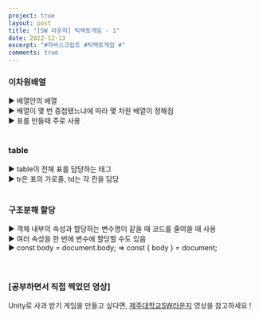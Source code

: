 ```yaml
---
project: true
layout: post
title: "[SW 라운지] 틱택토게임 - 1"
date: 2022-12-13
excerpt: "#자바스크립트 #틱택토게임 #"
comments: true
---
```


### 이차원배열 <br>
▶️ 배열안의 배열 <br> 
▶️ 배열이 몇 번 중첩됐느냐에 따라 몇 차원 배열이 정해짐 <br> 
▶️ 표를 만들때 주로 사용 <br> 
<br>
### table <br>
▶️ table이 전체 표를 담당하는 태그 <br>
▶️ tr은 표의 가로줄, td는 각 칸을 담당 <br>
<br>
### 구조분해 할당 <br>
▶️ 객체 내부의 속성과 할당하는 변수명이 같을 때 코드를 줄여쓸 때 사용 <br>
▶️ 여러 속성을 한 번에 변수에 할당할 수도 있음 <br>
▶️ const body = document.body; => const { body } = document; <br>
<br>
<br>

### [공부하면서 직접 찍었던 영상]

Unity로 사과 받기 게임을 만들고 싶다면, [제주대학교SW라운지](https://www.youtube.com/watch?v=5EyTcmo6c3I&list=UULFSj9GQnUDCRbIXh8_IngSuQ&index=11) 영상을 참고하세요 !

